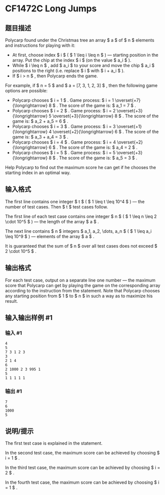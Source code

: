 # CF1472C Long Jumps

## 题目描述

Polycarp found under the Christmas tree an array $ a $ of $ n $ elements and instructions for playing with it:

- At first, choose index $ i $ ( $ 1 \leq i \leq n $ ) — starting position in the array. Put the chip at the index $ i $ (on the value $ a_i $ ).
- While $ i \leq n $ , add $ a_i $ to your score and move the chip $ a_i $ positions to the right (i.e. replace $ i $ with $ i + a_i $ ).
- If $ i > n $ , then Polycarp ends the game.

For example, if $ n = 5 $ and $ a = [7, 3, 1, 2, 3] $ , then the following game options are possible:

- Polycarp chooses $ i = 1 $ . Game process: $ i = 1 \overset{+7}{\longrightarrow} 8 $ . The score of the game is: $ a_1 = 7 $ .
- Polycarp chooses $ i = 2 $ . Game process: $ i = 2 \overset{+3}{\longrightarrow} 5 \overset{+3}{\longrightarrow} 8 $ . The score of the game is: $ a_2 + a_5 = 6 $ .
- Polycarp chooses $ i = 3 $ . Game process: $ i = 3 \overset{+1}{\longrightarrow} 4 \overset{+2}{\longrightarrow} 6 $ . The score of the game is: $ a_3 + a_4 = 3 $ .
- Polycarp chooses $ i = 4 $ . Game process: $ i = 4 \overset{+2}{\longrightarrow} 6 $ . The score of the game is: $ a_4 = 2 $ .
- Polycarp chooses $ i = 5 $ . Game process: $ i = 5 \overset{+3}{\longrightarrow} 8 $ . The score of the game is: $ a_5 = 3 $ .

Help Polycarp to find out the maximum score he can get if he chooses the starting index in an optimal way.

## 输入格式

The first line contains one integer $ t $ ( $ 1 \leq t \leq 10^4 $ ) — the number of test cases. Then $ t $ test cases follow.

The first line of each test case contains one integer $ n $ ( $ 1 \leq n \leq 2 \cdot 10^5 $ ) — the length of the array $ a $ .

The next line contains $ n $ integers $ a_1, a_2, \dots, a_n $ ( $ 1 \leq a_i \leq 10^9 $ ) — elements of the array $ a $ .

It is guaranteed that the sum of $ n $ over all test cases does not exceed $ 2 \cdot 10^5 $ .

## 输出格式

For each test case, output on a separate line one number — the maximum score that Polycarp can get by playing the game on the corresponding array according to the instruction from the statement. Note that Polycarp chooses any starting position from $ 1 $ to $ n $ in such a way as to maximize his result.

## 输入输出样例 #1

### 输入 #1

```
4
5
7 3 1 2 3
3
2 1 4
6
2 1000 2 3 995 1
5
1 1 1 1 1
```

### 输出 #1

```
7
6
1000
5
```

## 说明/提示

The first test case is explained in the statement.

In the second test case, the maximum score can be achieved by choosing $ i = 1 $ .

In the third test case, the maximum score can be achieved by choosing $ i = 2 $ .

In the fourth test case, the maximum score can be achieved by choosing $ i = 1 $ .